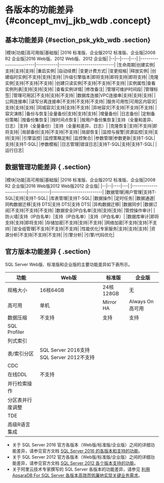 # 各版本的功能差异 {#concept_mvj_jkb_wdb .concept}

## 基本功能差异 {#section_psk_ykb_wdb .section}

|模块|功能|高可用版|基础版|
|2016 标准版、企业版2012 标准版、企业版|2008 R2 企业版|2016 Web版、2012 Web版、2012 企业版|
|--|--|----|---|
|------------------------|-----------|----------------------------|
|生命周期|创建实例|支持|支持|支持|
|重启实例|
|自动续费|
|变更计费方式|
|变更规格|
|释放实例|
|创建临时实例|不支持|支持|支持|
|升级引擎版本|即将支持|即将支持|即将支持|
|克隆实例|支持|不支持|不支持|
|创建只读实例|不支持|不支持|不支持|
|实例属性|查看实例列表|支持|支持|支持|
|查看实例详情|
|修改备注|
|管理可维护时间段|
|管理标签|
|管理可用区|不支持|支持|不支持|
|数据库连接|VPC连接串|支持|支持|支持|
|公网连接串|
|读写分离连接串|不支持|不支持|不支持|
|服务可用性|可用区内容灾|支持|支持|支持|
|同城容灾|支持|支持|不支持|
|异地容灾|不支持|不支持|不支持|
|容灾演练|
|备份与恢复|全量备份|支持|支持|支持|
|增量备份|
|日志备份|
|定制备份策略|
|按备份集恢复|
|按时间点恢复|
|按用户备份集恢复|支持（全量和差异、日志）|支持（全量备份）|支持（全量和差异、日志）|
|克隆恢复|支持|不支持|即将支持|
|局部备份|支持|不支持|不支持|
|局部恢复|
|监控与报警|资源监控|支持|支持|支持|
|引擎监控|
|监控策略定制|
|监控聚合|
|参数管理|参数更新|支持T-SQL|支持|支持T-SQL|
|参数模板|
|日志管理|错误日志|支持T-SQL|支持|支持T-SQL|
|运行日志|

## 数据管理功能差异 { .section}

|模块|功能|高可用版|基础版|
|2016 标准版、企业版2012 标准版、企业版|2008 R2 企业版|2016 Web版2012 Web版2012 企业版|
|--|--|----|---|
|------------------------|-----------|--------------------------|
|数据管理|用户管理|支持T-SQL|支持|支持T-SQL|
|库表管理|支持T-SQL|
|数据操作|
|定时任务|
|数据通道|同构数据迁移|支持 DTS|支持 DTS|支持 DTS|
|异构数据迁移|
|数据同步|
|数据订阅|不支持|不支持|不支持|
|数据安全|IP白名单|支持|支持|支持|
|管控操作审计|
|防火墙|支持（IP白名单）|支持（IP白名单）|支持（IP白名单）|
|数据库审计|即将支持|支持|即将支持|
|存储加密|不支持|支持|不支持|
|网络加密|不支持|支持|不支持|
|安全组管理|不支持|不支持|不支持|
|性能优化|专家服务|支持|支持|支持|
|资源分析|不支持|不支持|不支持|
|引擎分析|
|引擎/代码优化|

## 官方版本功能差异 { .section}

SQL Server Web版、标准版和企业版的主要功能差异如下表所示。

|功能|Web版|标准版|企业版|
|--|----|---|---|
|规格大小|16核64GB|24核128GB|无|
|高可用|单机|Mirror HA|Always On高可用|
|数据压缩|不支持|支持|支持|
|SQL Profiler|
|列式索引|
|表/索引分区|SQL Server 2016支持SQL Server 2012不支持|
|CDC|
|在线DDL|不支持|
|并行检索操作|
|分区表并行度调整|
|TDE|
|高级R语言集成|

-   关于 SQL Server 2016 官方各版本（Web版/标准版/企业版）之间的详细功能差异，请参见官方文档 [SQL Server 2016 的各版本和支持的功能](https://docs.microsoft.com/zh-cn/sql/sql-server/editions-and-components-of-sql-server-2016)。
-   关于 SQL Server 2012 官方各版本（Web版/标准版/企业版）之间的详细功能差异，请参见官方文档 [SQL Server 2012 各个版本支持的功能](http://t.cn/Rp9hzkU)。
-   关于阿里云技术专家撰写的 SQL Server 各版本的功能差异，请参见 [利用 ApsaraDB For SQL Server 各版本高效而低廉地实现关键业务需求](https://yq.aliyun.com/articles/179065?spm=5176.8091938.0.0.of3rWo)。

